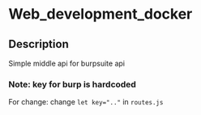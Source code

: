 # Web_development_docker
## Description
Simple middle api for burpsuite api

### Note: key for burp is hardcoded
For change: change `let key=".."` in `routes.js`